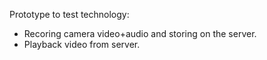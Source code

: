 Prototype to test technology:
- Recoring camera video+audio and storing on the server.
- Playback video from server.
